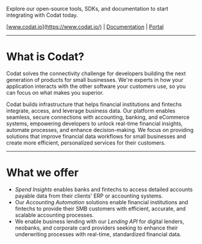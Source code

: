 Explore our open-source tools, SDKs, and documentation to start integrating with Codat today.

[www.codat.io](https://www.codat.io/) | [Documentation](https://docs.codat.io/) | [Portal](https://app.codat.io/)

---

# What is Codat?

Codat solves the connectivity challenge for developers building the next generation of products for small businesses. We're experts in how your application interacts with the other software your customers use, so you can focus on what makes you superior.

Codat builds infrastructure that helps financial institutions and fintechs integrate, access, and leverage business data. Our platform enables seamless, secure connections with accounting, banking, and eCommerce systems, empowering developers to unlock real-time financial insights, automate processes, and enhance decision-making. We focus on providing solutions that improve financial data workflows for small businesses and create more efficient, personalized services for their customers.

---

# What we offer

- *Spend Insights* enables banks and fintechs to access detailed accounts payable data from their clients' ERP or accounting systems. 
- Our *Accounting Automation* solutions enable financial institutions and fintechs to provide their SMB customers with efficient, accurate, and scalable accounting processes.
- We enable business lending with our *Lending API* for digital lenders, neobanks, and corporate card providers seeking to enhance their underwriting processes with real-time, standardized financial data. 
